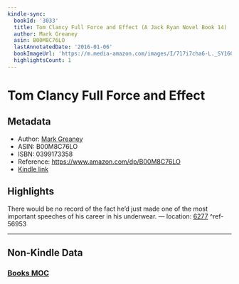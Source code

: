 ```yaml
---
kindle-sync:
  bookId: '3033'
  title: Tom Clancy Full Force and Effect (A Jack Ryan Novel Book 14)
  author: Mark Greaney
  asin: B00M8C76LO
  lastAnnotatedDate: '2016-01-06'
  bookImageUrl: 'https://m.media-amazon.com/images/I/717i7cha6-L._SY160.jpg'
  highlightsCount: 1
---
```

# Tom Clancy Full Force and Effect
## Metadata
* Author: [Mark Greaney](https://www.amazon.comundefined)
* ASIN: B00M8C76LO
* ISBN: 0399173358
* Reference: https://www.amazon.com/dp/B00M8C76LO
* [Kindle link](kindle://book?action=open&asin=B00M8C76LO)

## Highlights
There would be no record of the fact he’d just made one of the most important speeches of his career in his underwear. — location: [6277](kindle://book?action=open&asin=B00M8C76LO&location=6277) ^ref-56953

---
## Non-Kindle Data
### [Books MOC](Books%20MOC.md)
